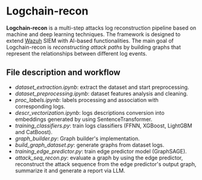 # Logchain-recon

**Logchain-recon** is a multi-step attacks log reconstruction pipeline based on machine and deep learning techniques. The framework is designed to extend [Wazuh](https://github.com/wazuh/wazuh) SIEM with AI-based functionalities. The main goal of Logchain-recon is *reconstructing attack paths* by building graphs that represent the relationships between different log events.

## File description and workflow

- *dataset_extraction.ipynb*: extract the dataset and start preprocessing.
- *dataset_preprocessing.ipynb*: dataset features analysis and cleaning.
- *proc_labels.ipynb*: labels processing and association with corresponding logs.
- *descr_vectorization.ipynb*: logs descriptions conversion into embeddings generated by using SentenceTransformer.
- *training_classifiers.py*: train logs classifiers (FFNN, XGBoost, LightGBM and CatBoost).
- *graph_builder.py*: Graph builder's implementation.
- *build_graph_dataset.py*: generate graphs from dataset logs.
- *training_edge_predictor.py*: train edge predictor model (GraphSAGE).
- *attack_seq_recon.py*: evaluate a graph by using the edge predictor, reconstruct the attack sequence from the edge predictor's output graph, summarize it and generate a report via LLM.